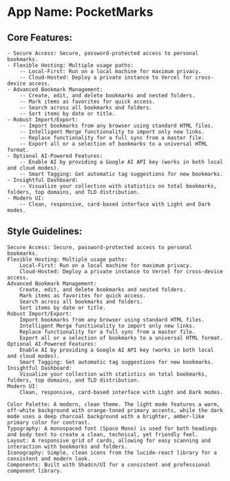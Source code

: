# **App Name**: PocketMarks

## Core Features:

    - Secure Access: Secure, password-protected access to personal bookmarks.
    - Flexible Hosting: Multiple usage paths:
        -- Local-First: Run on a local machine for maximum privacy.
        -- Cloud-Hosted: Deploy a private instance to Vercel for cross-device access.
    - Advanced Bookmark Management:
        -- Create, edit, and delete bookmarks and nested folders.
        -- Mark items as favorites for quick access.
        -- Search across all bookmarks and folders.
        -- Sort items by date or title.
    - Robust Import/Export:
        -- Import bookmarks from any browser using standard HTML files.
        -- Intelligent Merge functionality to import only new links.
        -- Replace functionality for a full sync from a master file.
        -- Export all or a selection of bookmarks to a universal HTML format.
    - Optional AI-Powered Features:
        -- Enable AI by providing a Google AI API key (works in both local and cloud modes).
        -- Smart Tagging: Get automatic tag suggestions for new bookmarks.
    - Insightful Dashboard:
        -- Visualize your collection with statistics on total bookmarks, folders, top domains, and TLD distribution.
    - Modern UI:
        -- Clean, responsive, card-based interface with Light and Dark modes.



## Style Guidelines:

    Secure Access: Secure, password-protected access to personal bookmarks.
    Flexible Hosting: Multiple usage paths:
        Local-First: Run on a local machine for maximum privacy.
        Cloud-Hosted: Deploy a private instance to Vercel for cross-device access.
    Advanced Bookmark Management:
        Create, edit, and delete bookmarks and nested folders.
        Mark items as favorites for quick access.
        Search across all bookmarks and folders.
        Sort items by date or title.
    Robust Import/Export:
        Import bookmarks from any browser using standard HTML files.
        Intelligent Merge functionality to import only new links.
        Replace functionality for a full sync from a master file.
        Export all or a selection of bookmarks to a universal HTML format.
    Optional AI-Powered Features:
        Enable AI by providing a Google AI API key (works in both local and cloud modes).
        Smart Tagging: Get automatic tag suggestions for new bookmarks.
    Insightful Dashboard:
        Visualize your collection with statistics on total bookmarks, folders, top domains, and TLD distribution.
    Modern UI:
        Clean, responsive, card-based interface with Light and Dark modes.

    Color Palette: A modern, clean theme. The light mode features a warm, off-white background with orange-toned primary accents, while the dark mode uses a deep charcoal background with a brighter, amber-like primary color for contrast.
    Typography: A monospaced font (Space Mono) is used for both headings and body text to create a clean, technical, yet friendly feel.
    Layout: A responsive grid of cards, allowing for easy scanning and interaction with bookmarks and folders.
    Iconography: Simple, clean icons from the lucide-react library for a consistent and modern look.
    Components: Built with Shadcn/UI for a consistent and professional component library.
